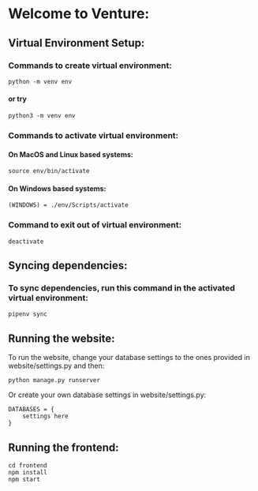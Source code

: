 # Welcome to Venture:

## Virtual Environment Setup:

### Commands to create virtual environment:

```
python -m venv env
```

#### or try

```
python3 -m venv env
```

### Commands to activate virtual environment:

#### On MacOS and Linux based systems:

```
source env/bin/activate
```

#### On Windows based systems:

```
(WINDOWS) = ./env/Scripts/activate
```

### Command to exit out of virtual environment:

```
deactivate
```

## Syncing dependencies:

### To sync dependencies, run this command in the activated virtual environment:

```
pipenv sync
```

## Running the website:
To run the website, change your database settings to the ones provided in website/settings.py and then:
```
python manage.py runserver 
```

Or create your own database settings in website/settings.py:
```
DATABASES = {
    settings here
}
```

## Running the frontend:
```
cd frontend
npm install
npm start
```

